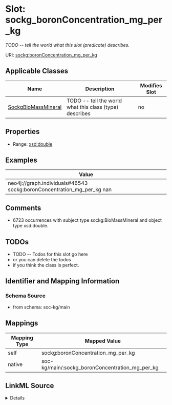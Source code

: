 

# Slot: sockg_boronConcentration_mg_per_kg


_TODO -- tell the world what this slot (predicate) describes._





URI: [sockg:boronConcentration_mg_per_kg](http://www.semanticweb.org/sockg/ontologies/2024/0/soil-carbon-ontology/boronConcentration_mg_per_kg)



<!-- no inheritance hierarchy -->





## Applicable Classes

| Name | Description | Modifies Slot |
| --- | --- | --- |
| [SockgBioMassMineral](../classes/SockgBioMassMineral.md) | TODO -- tell the world what this class (type) describes |  no  |







## Properties

* Range: [xsd:double](http://www.w3.org/2001/XMLSchema#double)






## Examples

| Value |
| --- |
| neo4j://graph.individuals#46543 sockg:boronConcentration_mg_per_kg nan |

## Comments

* 6723 occurrences with subject type sockg:BioMassMineral and object type xsd:double.

## TODOs

* TODO -- Todos for this slot go here
* or you can delete the todos
* if you think the class is perfect.

## Identifier and Mapping Information







### Schema Source


* from schema: soc-kg/main




## Mappings

| Mapping Type | Mapped Value |
| ---  | ---  |
| self | sockg:boronConcentration_mg_per_kg |
| native | soc-kg/main/:sockg_boronConcentration_mg_per_kg |




## LinkML Source

<details>
```yaml
name: sockg_boronConcentration_mg_per_kg
description: TODO -- tell the world what this slot (predicate) describes.
todos:
- TODO -- Todos for this slot go here
- or you can delete the todos
- if you think the class is perfect.
comments:
- 6723 occurrences with subject type sockg:BioMassMineral and object type xsd:double.
examples:
- value: neo4j://graph.individuals#46543 sockg:boronConcentration_mg_per_kg nan
from_schema: soc-kg/main
rank: 1000
slot_uri: sockg:boronConcentration_mg_per_kg
alias: sockg_boronConcentration_mg_per_kg
domain_of:
- sockg_BioMassMineral
range: double

```
</details>